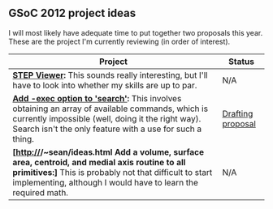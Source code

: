 ## GSoC 2012 project ideas

I will most likely have adequate time to put together two proposals this
year. These are the project I'm currently reviewing (in order of
interest).

| Project                                                                                                                                                                                                                                                    | Status                                                                  |
|------------------------------------------------------------------------------------------------------------------------------------------------------------------------------------------------------------------------------------------------------------|-------------------------------------------------------------------------|
| **[STEP Viewer](/wiki/STEP_Viewer.md):** This sounds really interesting, but I'll have to look into whether my skills are up to par.                                                                                                                     | N/A                                                                     |
| **[Add -exec option to 'search'](/wiki/Add_exec_option_to_search.md):** This involves obtaining an array of available commands, which is currently impossible (well, doing it the right way). Search isn't the only feature with a use for such a thing. | [Drafting proposal](gsoc2012/search_proposal.md) |
| **\[<http://>/\~sean/ideas.html Add a volume, surface area, centroid, and medial axis routine to all primitives:\]** This is probably not that difficult to start implementing, although I would have to learn the required math.                          | N/A                                                                     |
